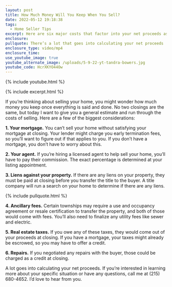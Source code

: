 ```yaml
---
layout: post
title: How Much Money Will You Keep When You Sell?
date: 2022-05-12 19:18:38
tags:
  - Home Seller Tips
excerpt: Here are six major costs that factor into your net proceeds as a seller.
enclosure:
pullquote: There’s a lot that goes into calculating your net proceeds
enclosure_type: video/mp4
enclosure_time:
use_youtube_image: true
youtube_alternate_image: /uploads/5-9-22-yt-tandra-bowers.jpg
youtube_code: HcrXKYO44Ow
---
```

{% include youtube.html %}

{% include excerpt.html %}

If you’re thinking about selling your home, you might wonder how much money you keep once everything is said and done. No two closings are the same, but today I want to give you a general estimate and run through the costs of selling. Here are a few of the biggest considerations:

**1\. Your mortgage.** You can’t sell your home without satisfying your mortgage at closing. Your lender might charge you early termination fees, so you’ll want to figure out if that applies to you. If you don’t have a mortgage, you don’t have to worry about this.​​​​​​

**2\. Your agent.** If you’re hiring a licensed agent to help sell your home, you’ll have to pay their commission. The exact percentage is determined at your listing appointment.

**3\. Liens against your property.** If there are any liens on your property, they must be paid at closing before you transfer the title to the buyer. A title company will run a search on your home to determine if there are any liens.

{% include pullquote.html %}

**4\. Ancillary fees.** Certain townships may require a use and occupancy agreement or resale certification to transfer the property, and both of those would come with fees. You’ll also need to finalize any utility fees like sewer and electric.

**5\. Real estate taxes.** If you owe any of these taxes, they would come out of your proceeds at closing. If you have a mortgage, your taxes might already be escrowed, so you may have to offer a credit.

**6\. Repairs.** If you negotiated any repairs with the buyer, those could be charged as a credit at closing.&nbsp;

A lot goes into calculating your net proceeds. If you’re interested in learning more about your specific situation or have any questions, call me at (215) 680-4652. I’d love to hear from you.
